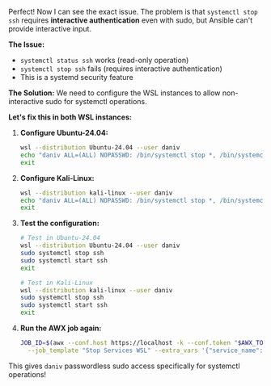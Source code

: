 Perfect! Now I can see the exact issue. The problem is that `systemctl stop ssh` requires **interactive authentication** even with sudo, but Ansible can't provide interactive input.

**The Issue:**
- `systemctl status ssh` works (read-only operation)
- `systemctl stop ssh` fails (requires interactive authentication)
- This is a systemd security feature

**The Solution:**
We need to configure the WSL instances to allow non-interactive sudo for systemctl operations.

**Let's fix this in both WSL instances:**

1. **Configure Ubuntu-24.04:**
   ```bash
   wsl --distribution Ubuntu-24.04 --user daniv
   echo "daniv ALL=(ALL) NOPASSWD: /bin/systemctl stop *, /bin/systemctl start *, /bin/systemctl restart *, /bin/systemctl status *" | sudo tee /etc/sudoers.d/daniv-systemctl
   exit
   ```

2. **Configure Kali-Linux:**
   ```bash
   wsl --distribution kali-linux --user daniv
   echo "daniv ALL=(ALL) NOPASSWD: /bin/systemctl stop *, /bin/systemctl start *, /bin/systemctl restart *, /bin/systemctl status *" | sudo tee /etc/sudoers.d/daniv-systemctl
   exit
   ```

3. **Test the configuration:**
   ```bash
   # Test in Ubuntu-24.04
   wsl --distribution Ubuntu-24.04 --user daniv
   sudo systemctl stop ssh
   sudo systemctl start ssh
   exit
   
   # Test in Kali-Linux
   wsl --distribution kali-linux --user daniv
   sudo systemctl stop ssh
   sudo systemctl start ssh
   exit
   ```

4. **Run the AWX job again:**
   ```bash
   JOB_ID=$(awx --conf.host https://localhost -k --conf.token "$AWX_TOKEN" job_template launch \
     --job_template "Stop Services WSL" --extra_vars '{"service_name": "ssh"}' | jq -r .id)
   ```

This gives `daniv` passwordless sudo access specifically for systemctl operations!